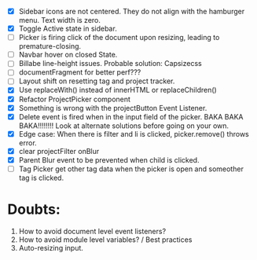 - [x] Sidebar icons are not centered. They do not align with the hamburger menu. Text width is zero.
- [x] Toggle Active state in sidebar.
- [ ] Picker is firing click of the document upon resizing, leading to premature-closing.
- [ ] Navbar hover on closed State.
- [ ] Billabe line-height issues. Probable solution: Capsizecss
- [ ] documentFragment for better perf???
- [ ] Layout shift on resetting tag and project tracker.
- [x] Use replaceWith() instead of innerHTML or replaceChildren()
- [x] Refactor ProjectPicker component
- [x] Something is wrong with the projectButton Event Listener.
- [x] Delete event is fired when in the input field of the picker. BAKA BAKA BAKA!!!!!!!! Look at alternate solutions before going on your own.
- [x] Edge case: When there is filter and li is clicked, picker.remove() throws error.
- [x] clear projectFilter onBlur
- [x] Parent Blur event to be prevented when child is clicked.
- [ ] Tag Picker get other tag data when the picker is open and someother tag is clicked.

# Doubts:

1. How to avoid document level event listeners?
2. How to avoid module level variables? / Best practices
3. Auto-resizing input.
